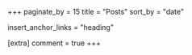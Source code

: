 +++
paginate_by = 15
title = "Posts"
sort_by = "date"

insert_anchor_links = "heading"

[extra]
comment = true
+++
